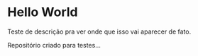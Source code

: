 # Hello World
 Teste de descrição pra ver onde que isso vai aparecer de fato.

 Repositório criado para testes...
